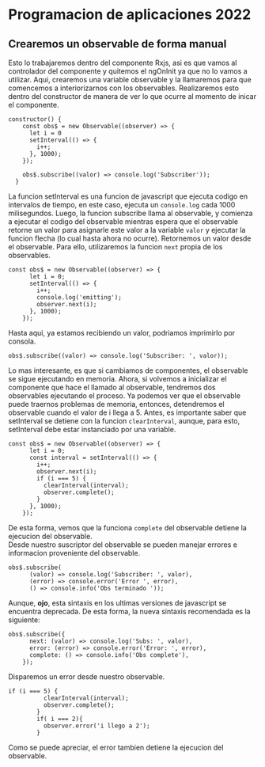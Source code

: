 # Programacion de aplicaciones 2022

## Crearemos un observable de forma manual

Esto lo trabajaremos dentro del componente Rxjs, asi es que vamos al controlador del componente y quitemos el ngOnInit ya que no lo vamos a utilizar. Aqui, crearemos una variable observable y la llamaremos para que comencemos a interiorizarnos con los observables. Realizaremos esto dentro del constructor de manera de ver lo que ocurre al momento de inicar el componente.

```
constructor() {
    const obs$ = new Observable((observer) => {
      let i = 0
      setInterval(() => {
        i++;
      }, 1000);
    });

    obs$.subscribe((valor) => console.log('Subscriber'));
  }
```

La funcion setInterval es una funcion de javascript que ejecuta codigo en intervalos de tiempo, en este caso, ejecuta un `console.log` cada 1000 milisegundos. Luego, la funcion subscribe llama al observable, y comienza a ejecutar el codigo del observable mientras espera que el observable retorne un valor para asignarle este valor a la variable `valor` y ejecutar la funcion flecha (lo cual hasta ahora no ocurre).
Retornemos un valor desde el observable. Para ello, utilizaremos la funcion `next` propia de los observables.

```
const obs$ = new Observable((observer) => {
      let i = 0;
      setInterval(() => {
        i++;
        console.log('emitting');
        observer.next(i);
      }, 1000);
    });
```

Hasta aqui, ya estamos recibiendo un valor, podriamos imprimirlo por consola.

`obs$.subscribe((valor) => console.log('Subscriber: ', valor));`

Lo mas interesante, es que si cambiamos de componentes, el observable se sigue ejecutando en memoria. Ahora, si volvemos a inicializar el componente que hace el llamado al observable, tendremos dos observables ejecutando el proceso. Ya podemos ver que el observable puede traernos problemas de memoria, entonces, detendremos el observable cuando el valor de i llega a 5. Antes, es importante saber que setInterval se detiene con la funcion `clearInterval`, aunque, para esto, setInterval debe estar instanciado por una variable.

```
const obs$ = new Observable((observer) => {
      let i = 0;
      const interval = setInterval(() => {
        i++;
        observer.next(i);
        if (i === 5) {
          clearInterval(interval);
          observer.complete();
        }
      }, 1000);
    });
```

De esta forma, vemos que la funciona `complete` del observable detiene la ejecucion del observable.  
Desde nuestro suscriptor del observable se pueden manejar errores e informacion proveniente del observable.

```
obs$.subscribe(
      (valor) => console.log('Subscriber: ', valor),
      (error) => console.error('Error ', error),
      () => console.info('Obs terminado '));
```

Aunque, **ojo**, esta sintaxis en los ultimas versiones de javascript se encuentra deprecada. De esta forma, la nueva sintaxis recomendada es la siguiente:

```
obs$.subscribe({
      next: (valor) => console.log('Subs: ', valor),
      error: (error) => console.error('Error: ', error),
      complete: () => console.info('Obs complete'),
    });
```

Disparemos un error desde nuestro observable.

```
if (i === 5) {
          clearInterval(interval);
          observer.complete();
        }
        if( i === 2){
          observer.error('i llego a 2');
        }
```

Como se puede apreciar, el error tambien detiene la ejecucion del observable.
